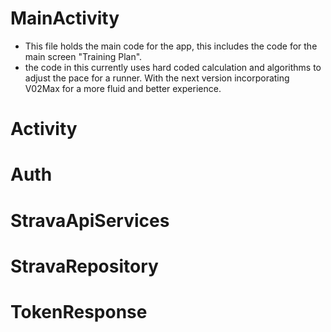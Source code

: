 # MainActivity
- This file holds the main code for the app, this includes the code for the main screen "Training Plan".
- the code in this currently uses hard coded calculation and algorithms to adjust the pace for a runner. With the next version incorporating V02Max for a more fluid and better experience.
# Activity
# Auth
# StravaApiServices
# StravaRepository
# TokenResponse
